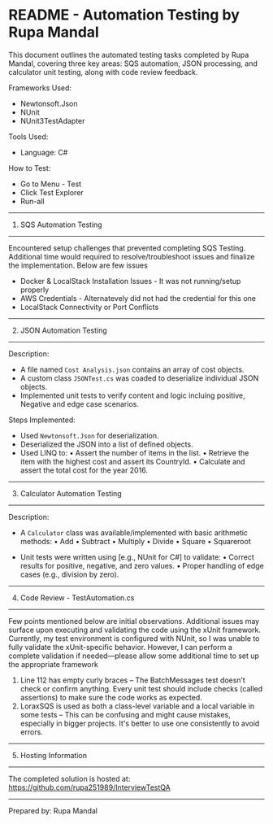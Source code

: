 ﻿README - Automation Testing by Rupa Mandal
==========================================

This document outlines the automated testing tasks completed by Rupa Mandal, covering three key areas: SQS automation, JSON processing, and calculator unit testing, along with code review feedback.

Frameworks Used:
- Newtonsoft.Json
- NUnit
- NUnit3TestAdapter

Tools Used:
- Language: C#

How to Test:
- Go to Menu - Test
- Click Test Explorer 
- Run-all 

---------------------------------------------------------
1. SQS Automation Testing
---------------------------------------------------------
Encountered setup challenges that prevented completing SQS Testing.
Additional time would required to resolve/troubleshoot issues and finalize the implementation. Below are few issues
- Docker & LocalStack Installation Issues - It was not running/setup properly
- AWS Credentials - Alternatevely did not had the credential for this one
- LocalStack Connectivity or Port Conflicts

---------------------------------------------------------
2. JSON Automation Testing
---------------------------------------------------------
Description:
- A file named `Cost Analysis.json` contains an array of cost objects.
- A custom class `JSONTest.cs` was coaded to deserialize individual JSON objects.
- Implemented unit tests to verify content and logic incluing positive, Negative and edge case scenarios.

Steps Implemented:
- Used `Newtonsoft.Json` for deserialization.
- Deserialized the JSON into a list of defined objects.
- Used LINQ to:
  • Assert the number of items in the list.
  • Retrieve the item with the highest cost and assert its CountryId.
  • Calculate and assert the total cost for the year 2016.

---------------------------------------------------------
3. Calculator Automation Testing
---------------------------------------------------------
Description:
- A `Calculator` class was available/implemented with basic arithmetic methods:
  • Add
  • Subtract
  • Multiply
  • Divide
  • Square
  • Squareroot

- Unit tests were written using [e.g., NUnit for C#] to validate:
  • Correct results for positive, negative, and zero values.
  • Proper handling of edge cases (e.g., division by zero).

---------------------------------------------------------
4. Code Review - TestAutomation.cs
---------------------------------------------------------
Few points mentioned below are initial observations. Additional issues may surface upon executing and validating the code using the xUnit framework. Currently, my test environment is configured with NUnit, 
so I was unable to fully validate the xUnit-specific behavior. However, I can perform a complete validation if needed—please allow some additional time to set up the appropriate framework

1. Line 112 has empty curly braces – The BatchMessages test doesn’t check or confirm anything. Every unit test should include checks (called assertions) to make sure the code works as expected.
2. LoraxSQS is used as both a class-level variable and a local variable in some tests – This can be confusing and might cause mistakes, especially in bigger projects. It's better to use one consistently to avoid errors.

---------------------------------------------------------
5. Hosting Information
---------------------------------------------------------
The completed solution is hosted at:
https://github.com/rupa251989/InterviewTestQA

---------------------------------------------------------
Prepared by:
Rupa Mandal
